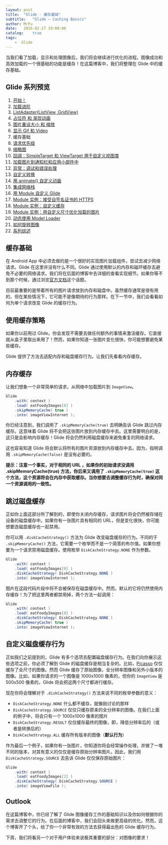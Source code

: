 ```yaml
---
layout: post
title:  "Glide - 缓存基础"
subtitle:   "Glide — Caching Basics"
author: MrFu
date:   2016-02-27 19:00:00
catalog:    true
tags:
    -  Glide
---
```



当我们看了加载，显示和处理图像后，我们将会继续进行优化的进程。图像成功和高效加载的一个很基础的功能是缓存！在这篇博客中，我们将整理在 Glide 中的缓存基础。

## Glide 系列预览

1. [开始！](http://mrfu.me/2016/02/27/Glide_Getting_Started/)
2. [加载进阶](http://mrfu.me/2016/02/27/Glide_Advanced_Loading/)
3. [ListAdapter(ListView, GridView)](http://mrfu.me/2016/02/27/Glide_ListAdapter_(ListView,_GridView)/)
4. [占位符 和 渐现动画](http://mrfu.me/2016/02/27/Glide_Placeholders_&_Fade_Animations/)
5. [图片重设大小 和 缩放](http://mrfu.me/2016/02/27/Glide_Image_Resizing_&_Scaling/)
6. [显示 Gif 和 Video](http://mrfu.me/2016/02/27/Glide_Displaying_Gifs_&_Videos/)
7. 缓存基础
8. [请求优先级](http://mrfu.me/2016/02/27/Glide_Request_Priorities/)
9. [缩略图](http://mrfu.me/2016/02/27/Glide_Thumbnails/)
10. [回调：SimpleTarget 和 ViewTarget 用于自定义视图类](http://mrfu.me/2016/02/27/Glide_Callbacks_SimpleTarget_and_ViewTarget_for_Custom_View_Classes/)
11. [加载图片到通知栏和应用小部件中](http://mrfu.me/2016/02/27/Glide_Loading_Images_into_Notifications_and_AppWidgets/)
12. [异常：调试和错误处理](http://mrfu.me/2016/02/28/Glide_Exceptions-_Debugging_and_Error_Handling/)
13. [自定义转换](http://mrfu.me/2016/02/28/Glide_Custom_Transformations/)
14. [用 animate() 自定义动画](http://mrfu.me/2016/02/28/Glide_Custom_Animations_with_animate()/)
15. [集成网络栈](http://mrfu.me/2016/02/28/Glide_Integrating_Networking_Stacks/)
16. [用 Module 自定义 Glide](http://mrfu.me/2016/02/28/Glide_Customize_Glide_with_Modules/)
17. [Module 实例：接受自签名证书的 HTTPS](http://mrfu.me/2016/02/28/Glide_Module_Example_Accepting_Self-Signed_HTTPS_Certificates/)
18. [Module 实例：自定义缓存](http://mrfu.me/2016/02/28/Glide_Module_Example_Customize_Caching/)
19. [Module 实例：用自定义尺寸优化加载的图片](http://mrfu.me/2016/02/28/Glide_Module_Example_Optimizing/)
20. [动态使用 Model Loader](http://mrfu.me/2016/02/28/Glide_Dynamically_Use_Model_Loaders/)
21. [如何旋转图像](http://mrfu.me/2016/02/28/Glide_How_to_Rotate_Images/)
22. [系列综述](http://mrfu.me/2016/02/28/Glide_Series_Roundup/)

## 缓存基础

在 Android App 中必须去做的是一个很好的实现图片加载组件，尝试去减少网络请求。Glide 在这里并没有什么不同。Glide 通过使用默认的内存和磁环缓存去避免不必要的网络请求。我们将在后面的博客中去详细的查看实现细节。如果你等不到那个时候，通过浏览[官方文档](https://github.com/bumptech/glide/wiki/Caching-and-Cache-Invalidation)这个话题。

目前最重要的是带着所有的图片请求放到内存和磁盘中。虽然缓存通常是很有用的，但在某些情况下，它可能不是像期待的行为那样。在下一节中，我们会看看如何为单个请求改变 Glide 的缓存行为。

## 使用缓存策略

如果你以前用过 Glide。你会发现不需要去做任何额外的事情来激活缓存。它直接就从盒子里取出来用了！然而，如果你知道一张图片变化很快，你可能想要避免某些缓存。

Glide 提供了方法去适配内存和磁盘缓存行为。让我们先看看内存缓存。

## 内存缓存

让我们想象一个非常简单的请求，从网络中加载图片到 `ImageView`。

```java
Glide  
    .with( context )
    .load( eatFoodyImages[0] )
    .skipMemoryCache( true )
    .into( imageViewInternet );

```

你已经注意到，我们调用了 `.skipMemoryCache(true)` 去明确告诉 Glide 跳过内存缓存。这意味着 Glide 将不会把这张图片放到内存缓存中去。这里需要明白的是，这只是会影响内存缓存！Glide 将会仍然利用磁盘缓存来避免重复的网络请求。

这也容易知道 Glide 将会默认将所有的图片资源放到内存缓存中去。因为，指明调用 `.skipMemoryCache(false)` 是没有必要的。

**提示：注意一个事实，对于相同的 URL ，如果你的初始请求没调用 .skipMemoryCache(true) 方法，你后来又调用了 `.skipMemoryCache(true)` 这个方法，这个资源将会在内存中获取缓存。当你想要去调整缓存行为时，确保对同一个资源调用的一致性。**

## 跳过磁盘缓存

正如你上面这部分所了解到的，即使你关闭内存缓存，请求图片将会仍然被存储在设备的磁盘缓存中。如果你有一张图片具有相同的 URL，但是变化很快，你可能想要连磁盘缓存也一起禁用。

你可以用 `.diskCacheStrategy()` 方法为 Glide 改变磁盘缓存的行为。不同的于 `.skipMemoryCache()` 方法，它需要一个枚举而不是一个简答的布尔值。如果你想要为一个请求禁用磁盘缓存。使用枚举 `DiskCacheStrategy.NONE` 作为参数。

```java
Glide  
    .with( context )
    .load( eatFoodyImages[0] )
    .diskCacheStrategy( DiskCacheStrategy.NONE )
    .into( imageViewInternet );
```

图片在这段代码片段中将不会被保存在磁盘缓存中。然而，默认的它将仍然使用内存缓存！为了把这里两者都禁用掉，两个方法一起调用：

```java
Glide  
    .with( context )
    .load( eatFoodyImages[0] )
    .diskCacheStrategy( DiskCacheStrategy.NONE )
    .skipMemoryCache( true )
    .into( imageViewInternet );
```

## 自定义磁盘缓存行为

正如我们之前提到的，Glide 有多个选项去配置磁盘缓存行为。在我们向你展示这些选项之前，你必须了解到 Glide 的磁盘缓存是相当复杂的。比如，[Picasso](https://futurestud.io/blog/tag/picasso/) 仅仅缓存了全尺寸的图像。然而 Glide 缓存了原始图像，全分辨率图像和另外小版本的图像。比如，如果你请求的一个图像是 1000x1000 像素的，但你的 `ImageView` 是 500x500 像素的，Glide 将会把这两个尺寸都进行缓存。

现在你将会理解对于 `.diskCacheStrategy()` 方法来说不同的枚举参数的意义：

* `DiskCacheStrategy.NONE` 什么都不缓存，就像刚讨论的那样
* `DiskCacheStrategy.SOURCE` 仅仅只缓存原来的全分辨率的图像。在我们上面的例子中，将会只有一个 1000x1000 像素的图片
* `DiskCacheStrategy.RESULT` 仅仅缓存最终的图像，即，降低分辨率后的（或者是转换后的）
* `DiskCacheStrategy.ALL` 缓存所有版本的图像（**默认行为**）

作为最后一个例子，如果你有一张图片，你知道你将会经常操作处理，并做了一堆不同的版本，对其有意义的仅仅是缓存原始分辨率图片。因此，我们用 `DiskCacheStrategy.SOURCE` 去告诉 Glide 仅仅保存原始图片：

```java
Glide  
    .with( context )
    .load( eatFoodyImages[2] )
    .diskCacheStrategy( DiskCacheStrategy.SOURCE )
    .into( imageViewFile );
```

## Outlook

在这篇博客中，你已经了解了 Glide 图像缓存工作的基础知识以及你如何根据你的需求去调整它的行为。在后面的博客中，我们会回头来做更高级的优化。然而，这个博客开了个头，给了你一个非常有效的方法去获得最出色的 Glide 缓存行为。

下周，我们将看另一个对于用户体验来说极其重要的部分：对图像的要求！
